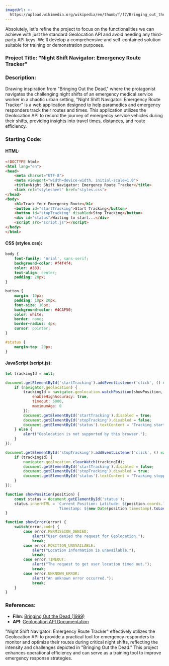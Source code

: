 ```yaml
---
imageUrl: >-
  https://upload.wikimedia.org/wikipedia/en/thumb/f/f7/Bringing_out_the_dead.jpg/220px-Bringing_out_the_dead.jpg
---
```

Absolutely, let's refine the project to focus on the functionalities we can achieve with just the standard Geolocation API and avoid needing any third-party API keys. We'll develop a comprehensive and self-contained solution suitable for training or demonstration purposes.

### Project Title: **"Night Shift Navigator: Emergency Route Tracker"**

### Description:
Drawing inspiration from "Bringing Out the Dead," where the protagonist navigates the challenging night shifts of an emergency medical service worker in a chaotic urban setting, "Night Shift Navigator: Emergency Route Tracker" is a web application designed to help paramedics and emergency responders track their routes and times. This application utilizes the Geolocation API to record the journey of emergency service vehicles during their shifts, providing insights into travel times, distances, and route efficiency.

### Starting Code:

#### HTML:
```html
<!DOCTYPE html>
<html lang="en">
<head>
    <meta charset="UTF-8">
    <meta viewport="width=device-width, initial-scale=1.0">
    <title>Night Shift Navigator: Emergency Route Tracker</title>
    <link rel="stylesheet" href="styles.css">
</head>
<body>
    <h1>Track Your Emergency Route</h1>
    <button id="startTracking">Start Tracking</button>
    <button id="stopTracking" disabled>Stop Tracking</button>
    <div id="status">Waiting to start...</div>
    <script src="script.js"></script>
</body>
</html>
```

#### CSS (styles.css):
```css
body {
    font-family: 'Arial', sans-serif;
    background-color: #f4f4f4;
    color: #333;
    text-align: center;
    padding: 20px;
}

button {
    margin: 10px;
    padding: 10px 20px;
    font-size: 16px;
    background-color: #4CAF50;
    color: white;
    border: none;
    border-radius: 4px;
    cursor: pointer;
}

#status {
    margin-top: 20px;
}
```

#### JavaScript (script.js):
```javascript
let trackingId = null;

document.getElementById('startTracking').addEventListener('click', () => {
    if (navigator.geolocation) {
        trackingId = navigator.geolocation.watchPosition(showPosition, showError, {
            enableHighAccuracy: true,
            timeout: 5000,
            maximumAge: 0
        });
        document.getElementById('startTracking').disabled = true;
        document.getElementById('stopTracking').disabled = false;
        document.getElementById('status').textContent = "Tracking started...";
    } else {
        alert("Geolocation is not supported by this browser.");
    }
});

document.getElementById('stopTracking').addEventListener('click', () => {
    if (trackingId) {
        navigator.geolocation.clearWatch(trackingId);
        document.getElementById('startTracking').disabled = false;
        document.getElementById('stopTracking').disabled = true;
        document.getElementById('status').textContent = "Tracking stopped.";
    }
});

function showPosition(position) {
    const status = document.getElementById('status');
    status.innerHTML = `Current Position: Latitude: ${position.coords.latitude}, Longitude: ${position.coords.longitude}<br>
                        Timestamp: ${new Date(position.timestamp).toLocaleTimeString()}`;
}

function showError(error) {
    switch(error.code) {
        case error.PERMISSION_DENIED:
            alert("User denied the request for Geolocation.");
            break;
        case error.POSITION_UNAVAILABLE:
            alert("Location information is unavailable.");
            break;
        case error.TIMEOUT:
            alert("The request to get user location timed out.");
            break;
        case error.UNKNOWN_ERROR:
            alert("An unknown error occurred.");
            break;
    }
}
```

### References:
- **Film**: [Bringing Out the Dead (1999)](https://en.wikipedia.org/wiki/Bringing_Out_the_Dead)
- **API**: [Geolocation API Documentation](https://developer.mozilla.org/en-US/docs/Web/API/Geolocation_API)

"Night Shift Navigator: Emergency Route Tracker" effectively utilizes the Geolocation API to provide a practical tool for emergency responders to monitor and optimize their routes during critical night shifts, reflecting the intensity and challenges depicted in "Bringing Out the Dead." This project enhances operational efficiency and can serve as a training tool to improve emergency response strategies.
